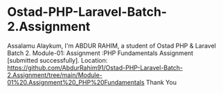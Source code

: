 # Ostad-PHP-Laravel-Batch-2.Assignment
Assalamu Alaykum,
I'm ABDUR RAHIM, a student of Ostad PHP & Laravel Batch 2.
Module-01: Assignment :PHP Fundamentals Assignment 
[submitted successfully].
Location: https://github.com/AbdurRahim91/Ostad-PHP-Laravel-Batch-2.Assignment/tree/main/Module-01%20.Assignment%20_PHP%20Fundamentals
Thank You
